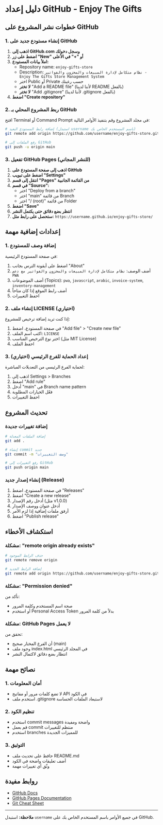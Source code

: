 # دليل إعداد GitHub - Enjoy The Gifts

## خطوات نشر المشروع على GitHub

### 1. إنشاء مستودع جديد على GitHub

1. **اذهب إلى GitHub.com وسجل دخولك**
2. **اضغط على زر "New" أو "+" في الأعلى**
3. **املأ بيانات المستودع:**
   - Repository name: `enjoy-gifts-store`
   - Description: `نظام متكامل لإدارة المبيعات والمخزون والفواتير - Enjoy The Gifts Store Management System`
   - اختر Public أو Private حسب رغبتك
   - **لا تختر** "Add a README file" (لأننا لدينا README بالفعل)
   - **لا تختر** "Add .gitignore" (لأننا لدينا .gitignore بالفعل)
4. **اضغط "Create repository"**

### 2. ربط المشروع المحلي بـ GitHub

افتح Terminal أو Command Prompt في مجلد المشروع وقم بتنفيذ الأوامر التالية:

```bash
# إضافة رابط المستودع البعيد (استبدل username باسم المستخدم الخاص بك)
git remote add origin https://github.com/username/enjoy-gifts-store.git

# رفع الملفات إلى GitHub
git push -u origin main
```

### 3. تفعيل GitHub Pages (للنشر المجاني)

1. **اذهب إلى صفحة المستودع على GitHub**
2. **اضغط على تبويب "Settings"**
3. **انتقل إلى قسم "Pages" من القائمة الجانبية**
4. **في قسم "Source":**
   - اختر "Deploy from a branch"
   - اختر "main" من قائمة Branch
   - اختر "/ (root)" من قائمة Folder
5. **اضغط "Save"**
6. **انتظر بضع دقائق حتى يكتمل النشر**
7. **ستحصل على رابط مثل:** `https://username.github.io/enjoy-gifts-store/`

## إعدادات إضافية مهمة

### 1. إضافة وصف للمستودع

في صفحة المستودع الرئيسية:
1. اضغط على أيقونة الترس بجانب "About"
2. أضف الوصف: `نظام متكامل لإدارة المبيعات والمخزون والفواتير مع دعم PWA`
3. أضف الموضوعات (Topics): `pwa`, `javascript`, `arabic`, `invoice-system`, `inventory-management`
4. أضف رابط الموقع إذا كان متاحاً
5. احفظ التغييرات

### 2. إنشاء ملف LICENSE (اختياري)

إذا كنت تريد إضافة ترخيص للمشروع:

1. في صفحة المستودع، اضغط "Add file" > "Create new file"
2. اكتب اسم الملف: `LICENSE`
3. اختر نوع الترخيص المناسب (مثل MIT License)
4. احفظ الملف

### 3. إعداد الحماية للفرع الرئيسي (اختياري)

لحماية الفرع الرئيسي من التعديلات المباشرة:

1. اذهب إلى Settings > Branches
2. اضغط "Add rule"
3. أدخل "main" في Branch name pattern
4. فعّل الخيارات المطلوبة
5. احفظ التغييرات

## تحديث المشروع

### إضافة تغييرات جديدة

```bash
# إضافة الملفات المعدلة
git add .

# إنشاء commit جديد
git commit -m "وصف التغييرات"

# رفع التغييرات إلى GitHub
git push origin main
```

### إنشاء إصدار جديد (Release)

1. في صفحة المستودع، اضغط "Releases"
2. اضغط "Create a new release"
3. أدخل رقم الإصدار (مثل v1.0.0)
4. أدخل عنوان ووصف الإصدار
5. أرفق ملفات إضافية إذا لزم الأمر
6. اضغط "Publish release"

## استكشاف الأخطاء

### مشكلة: "remote origin already exists"

```bash
# حذف الرابط الموجود
git remote remove origin

# إضافة الرابط الجديد
git remote add origin https://github.com/username/enjoy-gifts-store.git
```

### مشكلة: "Permission denied"

تأكد من:
- صحة اسم المستخدم وكلمة المرور
- أو استخدم Personal Access Token بدلاً من كلمة المرور

### مشكلة: GitHub Pages لا يعمل

تحقق من:
- أن الفرع المختار صحيح (main)
- وجود ملف index.html في المجلد الرئيسي
- انتظار بضع دقائق لاكتمال النشر

## نصائح مهمة

### 1. أمان المعلومات
- لا تضع كلمات مرور أو مفاتيح API في الكود
- استخدم ملف .gitignore لاستبعاد الملفات الحساسة

### 2. تنظيم الكود
- استخدم commit messages واضحة ومفيدة
- قم بعمل commit منتظم للتغييرات
- استخدم branches للمميزات الجديدة

### 3. التوثيق
- حافظ على تحديث ملف README.md
- أضف تعليقات واضحة في الكود
- وثّق أي تغييرات مهمة

## روابط مفيدة

- [GitHub Docs](https://docs.github.com/)
- [GitHub Pages Documentation](https://docs.github.com/en/pages)
- [Git Cheat Sheet](https://education.github.com/git-cheat-sheet-education.pdf)

---

**ملاحظة:** استبدل `username` في جميع الأوامر باسم المستخدم الخاص بك على GitHub.


